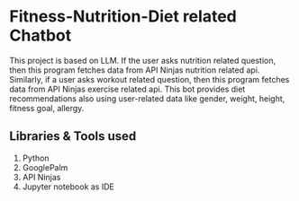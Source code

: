 # Fitness-Nutrition-Diet related Chatbot

This project is based on LLM. If the user asks nutrition related question, then this program fetches data from API Ninjas nutrition related api. Similarly, if a user asks workout related question, then this program fetches data from API Ninjas exercise related api. This bot provides diet recommendations also using user-related data like gender, weight, height, fitness goal, allergy.

## Libraries & Tools used

1. Python
2. GooglePalm
3. API Ninjas
4. Jupyter notebook as IDE
